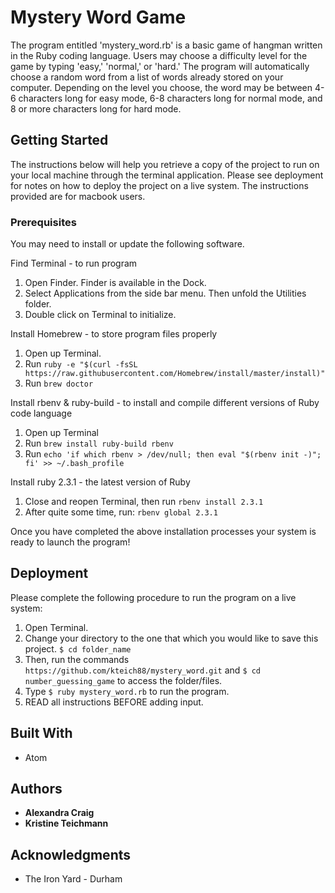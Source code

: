 # Mystery Word Game

The program entitled 'mystery_word.rb' is a basic game of hangman written in the Ruby coding language.  Users may choose a difficulty level for the game by typing 'easy,' 'normal,' or 'hard.'  The program will automatically choose a random word from a list of words already stored on your computer.  Depending on the level you choose, the word may be between 4-6 characters long for easy mode, 6-8 characters long for normal mode, and 8 or more characters long for hard mode.

## Getting Started

The instructions below will help you retrieve a copy of the project to run on your local machine through the terminal application. Please see deployment for notes on how to deploy the project on a live system.  The instructions provided are for macbook users.

### Prerequisites

You may need to install or update the following software.

Find Terminal - to run program
  1. Open Finder. Finder is available in the Dock.
  2. Select Applications from the side bar menu.  Then unfold the Utilities folder.
  3. Double click on Terminal to initialize.

Install Homebrew - to store program files properly
  1. Open up Terminal.
  2. Run `ruby -e "$(curl -fsSL https://raw.githubusercontent.com/Homebrew/install/master/install)"`
  3. Run `brew doctor`

Install rbenv & ruby-build - to install and compile different versions of Ruby code language
  1. Open up Terminal
  2. Run `brew install ruby-build rbenv`
  3. Run `echo 'if which rbenv > /dev/null; then eval "$(rbenv init -)"; fi' >> ~/.bash_profile`

Install ruby 2.3.1 - the latest version of Ruby
  1. Close and reopen Terminal, then run `rbenv install 2.3.1`
  2. After quite some time, run: `rbenv global 2.3.1`
  
Once you have completed the above installation processes your system is ready to launch the program!

## Deployment

Please complete the following procedure to run the program on a live system:
  1. Open Terminal.
  2. Change your directory to the one that which you would like to save this project. `$ cd folder_name`
  3. Then, run the commands `https://github.com/kteich88/mystery_word.git` and `$ cd number_guessing_game` to access the folder/files.
  4. Type `$ ruby mystery_word.rb` to run the program.
  5. READ all instructions BEFORE adding input.

## Built With

* Atom

## Authors

* **Alexandra Craig**
* **Kristine Teichmann**

## Acknowledgments

* The Iron Yard - Durham
